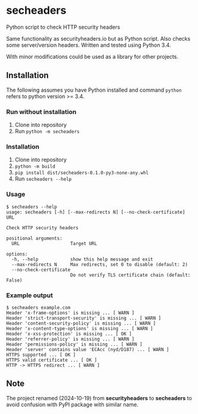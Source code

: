 # secheaders
Python script to check HTTP security headers


Same functionality as securityheaders.io but as Python script. Also checks some server/version headers. Written and tested using Python 3.4.

With minor modifications could be used as a library for other projects.

## Installation

The following assumes you have Python  installed and command `python` refers to python version >= 3.4.

### Run without installation

1. Clone into repository
2. Run `python -m secheaders`

### Installation

1. Clone into repository
2. `python -m build`
3. `pip install dist/secheaders-0.1.0-py3-none-any.whl`
4. Run `secheaders --help`



### Usage
```
$ secheaders --help
usage: secheaders [-h] [--max-redirects N] [--no-check-certificate] URL

Check HTTP security headers

positional arguments:
  URL                   Target URL

options:
  -h, --help            show this help message and exit
  --max-redirects N     Max redirects, set 0 to disable (default: 2)
  --no-check-certificate
                        Do not verify TLS certificate chain (default: False)
```


### Example output
```
$ secheaders example.com
Header 'x-frame-options' is missing ... [ WARN ]
Header 'strict-transport-security' is missing ... [ WARN ]
Header 'content-security-policy' is missing ... [ WARN ]
Header 'x-content-type-options' is missing ... [ WARN ]
Header 'x-xss-protection' is missing ... [ OK ]
Header 'referrer-policy' is missing ... [ WARN ]
Header 'permissions-policy' is missing ... [ WARN ]
Header 'server' contains value 'ECAcc (nyd/D187) ... [ WARN ]
HTTPS supported ... [ OK ]
HTTPS valid certificate ... [ OK ]
HTTP -> HTTPS redirect ... [ WARN ]
```

## Note

The project renamed (2024-10-19) from **securityheaders** to **secheaders** to avoid confusion with PyPI package with similar name.
